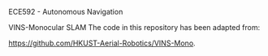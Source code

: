ECE592 - Autonomous Navigation

VINS-Monocular SLAM
The code in this repository has been adapted from:

https://github.com/HKUST-Aerial-Robotics/VINS-Mono.
